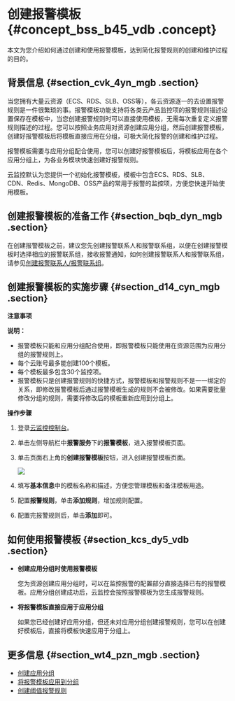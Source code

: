 # 创建报警模板 {#concept_bss_b45_vdb .concept}

本文为您介绍如何通过创建和使用报警模板，达到简化报警规则的创建和维护过程的目的。

## 背景信息 {#section_cvk_4yn_mgb .section}

当您拥有大量云资源（ECS、RDS、SLB、OSS等），各云资源逐一的去设置报警规则是一件很繁琐的事。报警模板功能支持将各类云产品监控项的报警规则描述设置保存在模板中，当您创建报警规则时可以直接使用模板，无需每次重复定义报警规则描述的过程。您可以按照业务应用对资源创建应用分组，然后创建报警模板，创建好报警模板后将模板直接应用在分组，可极大简化报警的创建和维护过程。

报警模板需要与应用分组配合使用，您可以创建好报警模板后，将模板应用在各个应用分组上，为各业务模块快速创建好报警规则。

云监控默认为您提供一个初始化报警模板，模板中包含ECS、RDS、SLB、CDN、Redis、MongoDB、OSS产品的常用于报警的监控项，方便您快速开始使用模板。

## 创建报警模板的准备工作 {#section_bqb_dyn_mgb .section}

在创建报警模板之前，建议您先创建报警联系人和报警联系组，以便在创建报警模板时选择相应的报警联系组，接收报警通知，如何创建报警联系人和报警联系组，请参见[创建报警联系人/报警联系组](intl.zh-CN/用户指南/报警服务/创建报警联系人__报警联系组.md#)。

## 创建报警模板的实施步骤 {#section_d14_cyn_mgb .section}

**注意事项**

**说明：** 

-   报警模板只能和应用分组配合使用，即报警模板只能使用在资源范围为应用分组的报警规则上。
-   每个云账号最多能创建100个模板。
-   每个模板最多包含30个监控项。
-   报警模板只是创建报警规则的快捷方式，报警模板和报警规则不是一一绑定的关系，即修改报警模板后通过报警模板生成的规则不会被修改。如果需要批量修改分组的规则，需要将修改后的模板重新应用到分组上。

**操作步骤**

1.  登录[云监控控制台](https://cms-intl.console.aliyun.com)。
2.  单击左侧导航栏中**报警服务**下的**报警模板**，进入报警模板页面。
3.  单击页面右上角的**创建报警模板**按钮，进入创建报警模板页面。

    ![](http://static-aliyun-doc.oss-cn-hangzhou.aliyuncs.com/assets/img/6226/15486443022647_zh-CN.png)

4.  填写**基本信息**中的模板名称和描述，方便您管理模板和备注模板用途。
5.  配置**报警规则**，单击**添加规则**，增加规则配置。
6.  配置完报警规则后，单击**添加**即可。

## 如何使用报警模板 {#section_kcs_dy5_vdb .section}

-   **创建应用分组时使用报警模板**

    您为资源创建应用分组时，可以在监控报警的配置部分直接选择已有的报警模板。应用分组创建成功后，云监控会按照报警模板为您生成报警规则。

-   **将报警模板直接应用于应用分组**

    如果您已经创建好应用分组，但还未对应用分组创建报警规则，您可以在创建好模板后，直接将模板快速应用于分组上。


## 更多信息 {#section_wt4_pzn_mgb .section}

-   [创建应用分组](intl.zh-CN/用户指南/应用分组/创建应用分组.md#)
-   [将报警模板应用到分组](intl.zh-CN/.md#)
-   [创建阈值报警规则](intl.zh-CN/用户指南/报警服务/创建阈值报警规则.md#)

